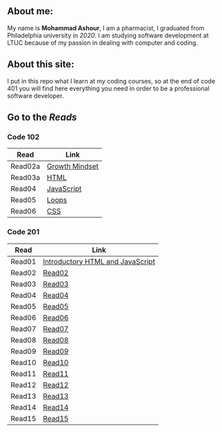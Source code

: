 ## About me:
My name is **Mohammad Ashour**, I am a pharmacist, I graduated from Philadelphia university in *2020*.
I am studying software development at LTUC because of my passion in dealing with computer and coding.

## About this site:
I put in this repo what I learn at my coding courses, so at the end of code 401 you will find here everything you need in order to be a professional software developer. 

## Go to the *Reads*

### Code 102

|Read       |Link       |
|-----------|-----------|
|Read02a     |[Growth Mindset](102/Lab02a.md)|
|Read03a    |[HTML](102/Read03a.md)|
|Read04     |[JavaScript](102/Read04.md)|
|Read05     |[Loops](102/Read05.md)
|Read06     |[CSS](102/Read06.md)|

### Code 201

|Read       |Link       |
|-----------|-----------|
|Read01     |[Introductory HTML and JavaScript](201/Read01.md)|
|Read02     |[Read02](201/read02.md)|
|Read03     |[Read03](201/read03.md)|
|Read04     |[Read04](201/read04.md)|
|Read05     |[Read05](201/read05.md)|
|Read06     |[Read06](201/read06.md)|
|Read07     |[Read07](201/read07.md)|
|Read08     |[Read08](201/read08.md)|
|Read09     |[Read09](201/read09.md)|
|Read10     |[Read10](201/read10.md)|
|Read11     |[Read11](201/read11.md)|
|Read12     |[Read12](201/read12.md)|
|Read13     |[Read13](201/read13.md)|
|Read14     |[Read14](201/read14.md)|
|Read15     |[Read15](201/read15.md)|